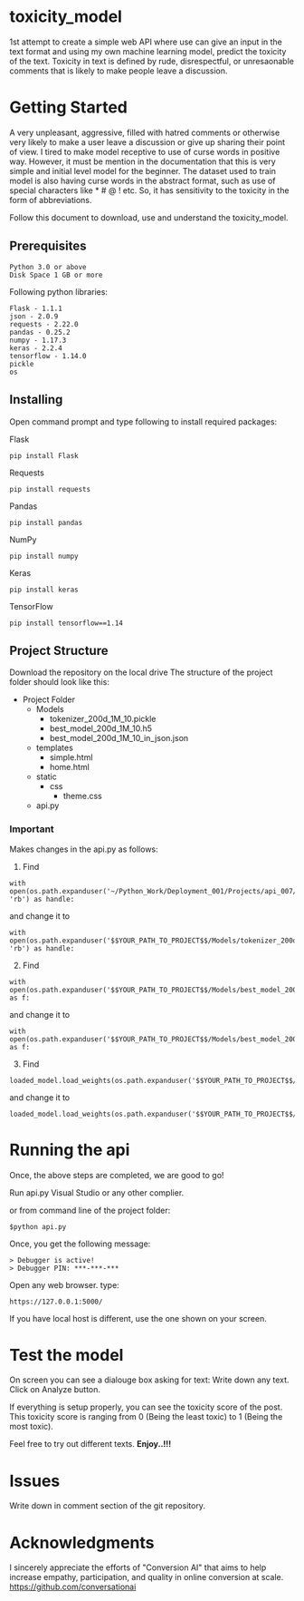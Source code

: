 # toxicity_model
1st attempt to create a simple web API where use can give an input in the text format and using my own machine learning model, predict the toxicity of the text.
Toxicity in text is defined by rude, disrespectful, or unresaonable comments that is likely to make people leave a discussion.

# Getting Started
A very unpleasant, aggressive, filled with hatred comments or otherwise very likely to make a user leave a discussion or give up sharing their point of view. I tired to make model receptive to use of curse words in positive way. However, it must be mention in the documentation that this is very simple and initial level model for the beginner. The dataset used to train model is also having curse words in the abstract format, such as use of special characters like * # @ ! etc. So, it has sensitivity to the toxicity in the form of abbreviations.

Follow this document to download, use and understand the toxicity_model.

## Prerequisites
```
Python 3.0 or above
Disk Space 1 GB or more
```

Following python libraries:
```
Flask - 1.1.1
json - 2.0.9
requests - 2.22.0
pandas - 0.25.2
numpy - 1.17.3
keras - 2.2.4
tensorflow - 1.14.0
pickle
os
```

## Installing

Open command prompt and type following to install required packages:

Flask
```
pip install Flask
```
Requests
```
pip install requests
```
Pandas
```
pip install pandas
```
NumPy
```
pip install numpy
```
Keras
```
pip install keras
```
TensorFlow
```
pip install tensorflow==1.14
```
## Project Structure
Download the repository on the local drive
The structure of the project folder should look like this:
* Project Folder
  * Models
    - tokenizer_200d_1M_10.pickle
    - best_model_200d_1M_10.h5
    - best_model_200d_1M_10_in_json.json
  * templates
    - simple.html
    - home.html
  * static
    * css
      - theme.css
  - api.py

### Important
Makes changes in the api.py as follows:

1. Find
```
with open(os.path.expanduser('~/Python_Work/Deployment_001/Projects/api_007/Models/tokenizer_200d_1M_10.pickle'), 'rb') as handle:
```
and change it to
```
with open(os.path.expanduser('$$YOUR_PATH_TO_PROJECT$$/Models/tokenizer_200d_1M_10.pickle'), 'rb') as handle:
```

2. Find
```
with open(os.path.expanduser('$$YOUR_PATH_TO_PROJECT$$/Models/best_model_200d_1M_10_in_json.json'),'r') as f:
```
and change it to
```
with open(os.path.expanduser('$$YOUR_PATH_TO_PROJECT$$/Models/best_model_200d_1M_10_in_json.json'),'r') as f:
```

3. Find
```
loaded_model.load_weights(os.path.expanduser('$$YOUR_PATH_TO_PROJECT$$/Models/best_model_200d_1M_10.h5'))
```
and change it to
```
loaded_model.load_weights(os.path.expanduser('$$YOUR_PATH_TO_PROJECT$$/Models/best_model_200d_1M_10.h5'))
```

# Running the api
Once, the above steps are completed, we are good to go!

Run api.py Visual Studio or any other complier.

or 
from command line of the project folder:
```
$python api.py
```
Once, you get the following message:
```
> Debugger is active!
> Debugger PIN: ***-***-***
```
Open any web browser.
type:
```
https://127.0.0.1:5000/
```
If you have local host is different, use the one shown on your screen.

# Test the model
On screen you can see a dialouge box asking for text:
Write down any text.
Click on Analyze button.

If everything is setup properly, you can see the toxicity score of the post.
This toxicity score is ranging from 0 (Being the least toxic) to 1 (Being the most toxic).

Feel free to try out different texts.
**Enjoy..!!!**

# Issues
Write down in comment section of the git repository.

# Acknowledgments
I sincerely appreciate the efforts of "Conversion AI" that aims to help increase empathy, participation, and quality in online conversion at scale.
https://github.com/conversationai
